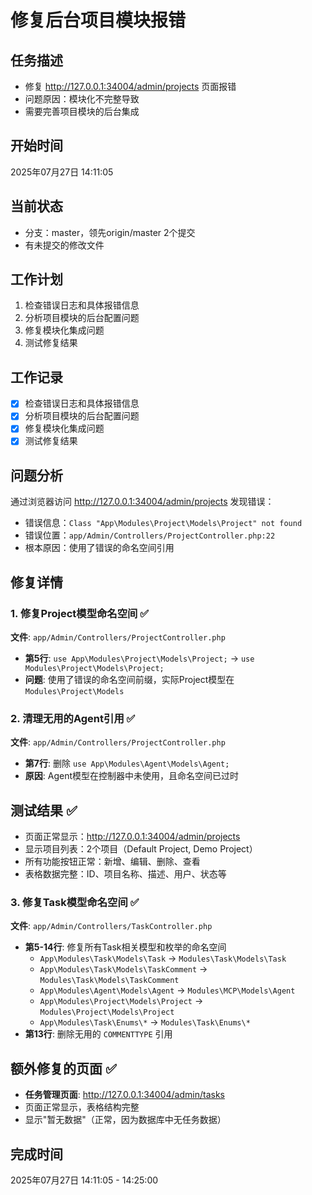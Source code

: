 # 修复后台项目模块报错

## 任务描述
- 修复 http://127.0.0.1:34004/admin/projects 页面报错
- 问题原因：模块化不完整导致
- 需要完善项目模块的后台集成

## 开始时间
2025年07月27日 14:11:05

## 当前状态
- 分支：master，领先origin/master 2个提交
- 有未提交的修改文件

## 工作计划
1. 检查错误日志和具体报错信息
2. 分析项目模块的后台配置问题
3. 修复模块化集成问题
4. 测试修复结果

## 工作记录
- [x] 检查错误日志和具体报错信息
- [x] 分析项目模块的后台配置问题
- [x] 修复模块化集成问题
- [x] 测试修复结果

## 问题分析
通过浏览器访问 http://127.0.0.1:34004/admin/projects 发现错误：
- 错误信息：`Class "App\Modules\Project\Models\Project" not found`
- 错误位置：`app/Admin/Controllers/ProjectController.php:22`
- 根本原因：使用了错误的命名空间引用

## 修复详情

### 1. 修复Project模型命名空间 ✅
**文件**: `app/Admin/Controllers/ProjectController.php`
- **第5行**: `use App\Modules\Project\Models\Project;` → `use Modules\Project\Models\Project;`
- **问题**: 使用了错误的命名空间前缀，实际Project模型在`Modules\Project\Models`

### 2. 清理无用的Agent引用 ✅
**文件**: `app/Admin/Controllers/ProjectController.php`
- **第7行**: 删除 `use App\Modules\Agent\Models\Agent;`
- **原因**: Agent模型在控制器中未使用，且命名空间已过时

## 测试结果 ✅
- 页面正常显示：http://127.0.0.1:34004/admin/projects
- 显示项目列表：2个项目（Default Project, Demo Project）
- 所有功能按钮正常：新增、编辑、删除、查看
- 表格数据完整：ID、项目名称、描述、用户、状态等

### 3. 修复Task模型命名空间 ✅
**文件**: `app/Admin/Controllers/TaskController.php`
- **第5-14行**: 修复所有Task相关模型和枚举的命名空间
  - `App\Modules\Task\Models\Task` → `Modules\Task\Models\Task`
  - `App\Modules\Task\Models\TaskComment` → `Modules\Task\Models\TaskComment`
  - `App\Modules\Agent\Models\Agent` → `Modules\MCP\Models\Agent`
  - `App\Modules\Project\Models\Project` → `Modules\Project\Models\Project`
  - `App\Modules\Task\Enums\*` → `Modules\Task\Enums\*`
- **第13行**: 删除无用的 `COMMENTTYPE` 引用

## 额外修复的页面 ✅
- **任务管理页面**: http://127.0.0.1:34004/admin/tasks
- 页面正常显示，表格结构完整
- 显示"暂无数据"（正常，因为数据库中无任务数据）

## 完成时间
2025年07月27日 14:11:05 - 14:25:00
